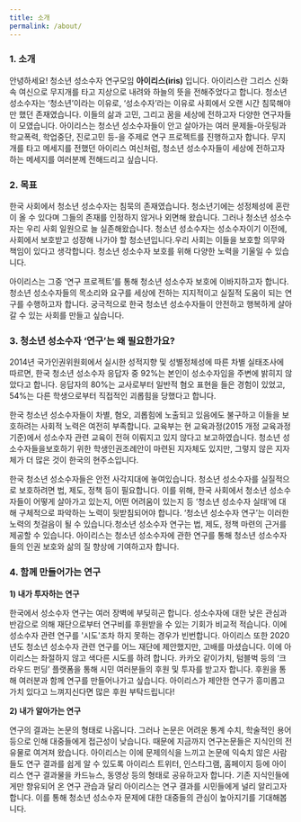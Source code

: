 ```yaml
---
title: 소개
permalink: /about/
---
```


### 1. 소개
안녕하세요! 청소년 성소수자 연구모임 **아이리스(iris)** 입니다. 
아이리스란 그리스 신화 속 여신으로 무지개를 타고 지상으로 내려와 하늘의 뜻을 전해주었다고 합니다. 청소년 성소수자는 ‘청소년’이라는 이유로, ‘성소수자’라는 이유로 사회에서 오랜 시간 침묵해야만 했던 존재였습니다. 이들의 삶과 고민, 그리고 꿈을 세상에 전하고자 다양한 연구자들이 모였습니다. 아이리스는 청소년 성소수자들이 안고 살아가는 여러 문제들-아웃팅과 학교폭력, 학업중단, 진로고민 등-을 주제로 연구 프로젝트를 진행하고자 합니다. 무지개를 타고 메세지를 전했던 아이리스 여신처럼, 청소년 성소수자들이 세상에 전하고자 하는 메세지를 여러분께 전해드리고 싶습니다.


### 2. 목표

한국 사회에서 청소년 성소수자는 침묵의 존재였습니다. 청소년기에는 성정체성에 혼란이 올 수 있다며 그들의 존재를 인정하지 않거나 외면해 왔습니다. 그러나 청소년 성소수자는 우리 사회 일원으로 늘 실존해왔습니다. 청소년 성소수자는 성소수자이기 이전에, 사회에서 보호받고 성장해 나가야 할 청소년입니다.우리 사회는 이들을 보호할 의무와 책임이 있다고 생각합니다. 청소년 성소수자 보호를 위해 다양한 노력을 기울일 수 있습니다. 

아이리스는 그중 ‘연구 프로젝트’를 통해 청소년 성소수자 보호에 이바지하고자 합니다. 청소년 성소수자들의 목소리와 요구를 세상에 전하는 지지적이고 실질적 도움이 되는 연구를 수행하고자 합니다. 궁극적으로 한국 청소년 성소수자들이 안전하고 행복하게 살아갈 수 있는 사회를 만들고 싶습니다. 



### 3. 청소년 성소수자 ‘연구’는 왜 필요한가요?

2014년 국가인권위원회에서 실시한 성적지향 및 성별정체성에 따른 차별 실태조사에 따르면, 한국 청소년 성소수자 응답자 중 92%는 본인이 성소수자임을 주변에 밝히지 않았다고 합니다. 응답자의 80%는 교사로부터 일반적 혐오 표현을 들은 경험이 있었고, 54%는 다른 학생으로부터 직접적인 괴롭힘을 당했다고 합니다. 

한국 청소년 성소수자들이 차별, 혐오, 괴롭힘에 노출되고 있음에도 불구하고 이들을 보호하려는 사회적 노력은 여전히 부족합니다. 교육부는 현 교육과정(2015 개정 교육과정 기준)에서 성소수자 관련 교육이 전혀 이뤄지고 있지 않다고 보고하였습니다. 청소년 성소수자들을보호하기 위한 학생인권조례안이 마련된 지자체도 있지만, 그렇지 않은 지자체가 더 많은 것이 한국의 현주소입니다.  

한국 청소년 성소수자들은 안전 사각지대에 놓여있습니다. 청소년 성소수자를 실질적으로 보호하려면 법, 제도, 정책 등이 필요합니다. 이를 위해, 한국 사회에서 청소년 성소수자들이 어떻게 살아가고 있는지, 어떤 어려움이 있는지 등 ‘청소년 성소수자 실태’에 대해 구체적으로 파악하는 노력이 뒷받침되어야 합니다. ‘청소년 성소수자 연구’는 이러한 노력의 첫걸음이 될 수 있습니다.청소년 성소수자 연구는 법, 제도, 정책 마련의 근거를 제공할 수 있습니다. 아이리스는 청소년 성소수자에 관한 연구를 통해 청소년 성소수자들의 인권 보호와 삶의 질 향상에 기여하고자 합니다.



### 4. 함께 만들어가는 연구

**1) 내가 투자하는 연구** 
 
한국에서 성소수자 연구는 여러 장벽에 부딪히곤 합니다. 성소수자에 대한 낮은 관심과 반감으로 의해 재단으로부터 연구비를 후원받을 수 있는 기회가 비교적 적습니다. 이에 성소수자 관련 연구를 '시도'조차 하지 못하는 경우가 빈번합니다. 아이리스 또한 2020년도 청소년 성소수자 관련 연구를 어느 재단에 제안했지만, 고배를 마셨습니다. 이에 아이리스는 좌절하지 않고 색다른 시도를 하려 합니다. 카카오 같이가치, 텀블벅 등의 ‘크라우드 펀딩’ 플랫폼을 통해 시민 여러분들의 후원 및 투자를 받고자 합니다. 후원을 통해 여러분과 함께 연구를 만들어나가고 싶습니다. 아이리스가 제안한 연구가 흥미롭고 가치 있다고 느껴지신다면 많은 후원 부탁드립니다!
    
**2) 내가 알아가는 연구**

연구의 결과는 논문의 형태로 나옵니다. 그러나 논문은 어려운 통계 수치, 학술적인 용어 등으로 인해 대중들에게 접근성이 낮습니다. 때문에 지금까지 연구논문들은 지식인의 전유물로 여겨져 왔습니다. 아이리스는 이에 문제의식을 느끼고 논문에 익숙치 않은 사람들도 연구 결과를 쉽게 알 수 있도록 아이리스 트위터, 인스타그램, 홈페이지 등에 아이리스 연구 결과물을 카드뉴스, 동영상 등의 형태로 공유하고자 합니다. 기존 지식인들에게만 향유되어 온 연구 관습과 달리 아이리스는 연구 결과를 시민들에게 널리 알리고자 합니다. 이를 통해 청소년 성소수자 문제에 대한 대중들의 관심이 높아지기를 기대해봅니다.  


